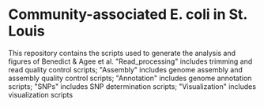 # Community-associated E. coli in St. Louis
This repository contains the scripts used to generate the analysis and figures of Benedict & Agee et al. 
"Read_processing" includes trimming and read quality control scripts;
"Assembly" includes genome assembly and assembly quality control scripts;
"Annotation" includes genome annotation scripts;
"SNPs" includes SNP determination scripts;
"Visualization" includes visualization scripts
